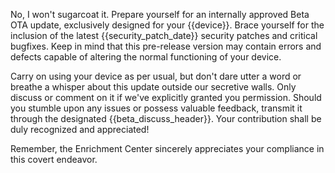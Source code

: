 No, I won't sugarcoat it. Prepare yourself for an internally approved Beta OTA update, exclusively designed for your {{device}}. Brace yourself for the inclusion of the latest {{security_patch_date}} security patches and critical bugfixes. Keep in mind that this pre-release version may contain errors and defects capable of altering the normal functioning of your device.

Carry on using your device as per usual, but don't dare utter a word or breathe a whisper about this update outside our secretive walls. Only discuss or comment on it if we've explicitly granted you permission. Should you stumble upon any issues or possess valuable feedback, transmit it through the designated {{beta_discuss_header}}. Your contribution shall be duly recognized and appreciated!

Remember, the Enrichment Center sincerely appreciates your compliance in this covert endeavor.